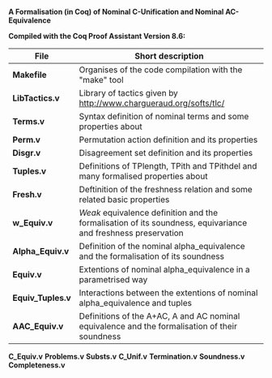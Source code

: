 **A Formalisation (in Coq) of Nominal C-Unification and Nominal AC-Equivalence**

**Compiled with the Coq Proof Assistant Version 8.6:**

**File** | Short description
------------ | -------------
**Makefile**        | Organises of the code compilation with the "make" tool
**LibTactics.v**    | Library of tactics given by http://www.chargueraud.org/softs/tlc/
**Terms.v**         | Syntax definition of nominal terms and some properties about
**Perm.v**          | Permutation action definition and its properties
**Disgr.v**         | Disagreement set definition and its properties
**Tuples.v**        | Definitions of TPlength, TPith and TPithdel and many formalised properties about
**Fresh.v**         | Deftinition of the freshness relation and some related basic properties
**w_Equiv.v**       | *Weak* equivalence definition and the formalisation of its soundness, equivariance and freshness preservation
**Alpha_Equiv.v**   | Definition of the nominal alpha_equivalence and the formalisation of its soundness
**Equiv.v**         | Extentions of nominal alpha_equivalence in a parametrised way
**Equiv_Tuples.v**  | Interactions between the extentions of nominal alpha_equivalence and tuples
**AAC_Equiv.v**     | Definitions of the A+AC, A and AC nominal equivalence and the formalisation of their soundness
**C_Equiv.v**
**Problems.v**
**Substs.v**
**C_Unif.v**
**Termination.v**
**Soundness.v**
**Completeness.v**
